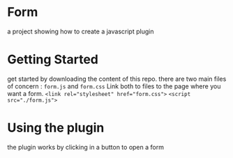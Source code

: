 # Form
a project showing how to create a javascript plugin

# Getting Started
get started by downloading the content of this repo. there are two main files of concern : `form.js` and `form.css`
Link both to files to the page where you want a form.
`<link rel="stylesheet" href="form.css">` `<script src="./form.js">`

# Using the plugin
the plugin works by clicking in a button to open a form
